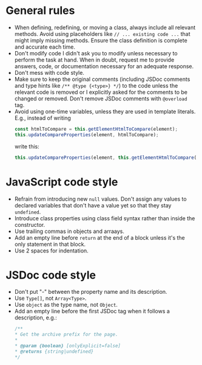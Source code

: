 # General rules
* When defining, redefining, or moving a class, always include all relevant methods. Avoid using placeholders like `// ... existing code ...` that might imply missing methods. Ensure the class definition is complete and accurate each time.
* Don't modify code I didn't ask you to modify unless necessary to perform the task at hand. When in doubt, request me to provide answers, code, or documentation necessary for an adequate response.
* Don't mess with code style.
* Make sure to keep the original comments (including JSDoc comments and type hints like `/** @type {<type>} */`) to the code unless the relevant code is removed or I explicitly asked for the comments to be changed or removed. Don't remove JSDoc comments with `@overload` tag.
* Avoid using one-time variables, unless they are used in template literals. E.g., instead of writing
  ```js
  const htmlToCompare = this.getElementHtmlToCompare(element);
  this.updateCompareProperties(element, htmlToCompare);
  ```
  write this:
  ```js
  this.updateCompareProperties(element, this.getElementHtmlToCompare(element));
  ```

# JavaScript code style
* Refrain from introducing new `null` values. Don't assign any values to declared variables that don't have a value yet so that they stay `undefined`.
* Introduce class properties using class field syntax rather than inside the constructor.
* Use trailing commas in objects and arraays.
* Add an empty line before `return` at the end of a block unless it's the only statement in that block.
* Use 2 spaces for indentation.

# JSDoc code style
* Don't put "-" between the property name and its description.
* Use `Type[]`, not `Array<Type>`.
* Use `object` as the type name, not `Object`.
* Add an empty line before the first JSDoc tag when it follows a description, e.g.:
  ```js
  /**
  * Get the archive prefix for the page.
  *
  * @param {boolean} [onlyExplicit=false]
  * @returns {string|undefined}
  */
  ```
